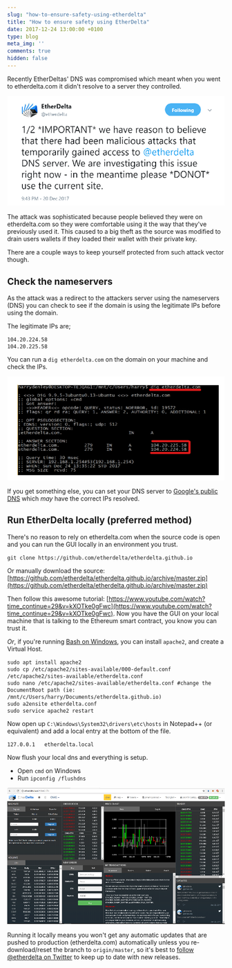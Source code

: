 ```yaml
---
slug: "how-to-ensure-safety-using-etherdelta"
title: "How to ensure safety using EtherDelta"
date: 2017-12-24 13:00:00 +0100
type: blog
meta_img: ''
comments: true
hidden: false
---
```


Recently EtherDeltas' DNS was compromised which meant when you went to etherdelta.com it didn't resolve to a server they
controlled.

![images/how-to-ensure-safety-using-etherdelta/tweet001.png](images/how-to-ensure-safety-using-etherdelta/tweet001.png)

The attack was sophisticated because people believed they were on etherdelta.com so they were comfortable using it the
way that they've previously used it. This caused to a big theft as the source was modified to drain users wallets if they
loaded their wallet with their private key.

There are a couple ways to keep yourself protected from such attack vector though.

## Check the nameservers

As the attack was a redirect to the attackers server using the nameservers (DNS) you can check to see if the domain is
using the legitimate IPs before using the domain.

The legitimate IPs are;

```
104.20.224.58
104.20.225.58
```

You can run a `dig etherdelta.com` on the domain on your machine and check the IPs.

![images/how-to-ensure-safety-using-etherdelta/dig001.PNG](images/how-to-ensure-safety-using-etherdelta/dig001.png)

If you get something else, you can set your DNS server to [Google's public DNS](https://developers.google.com/speed/public-dns/)
which _may_ have the correct IPs resolved.

## Run EtherDelta locally (preferred method)

There's no reason to rely on etherdelta.com when the source code is open and you can run the GUI locally in an environment
you trust.

```
git clone https://github.com/etherdelta/etherdelta.github.io
```

Or manually download the source: [https://github.com/etherdelta/etherdelta.github.io/archive/master.zip](https://github.com/etherdelta/etherdelta.github.io/archive/master.zip)

Then follow this awesome tutorial: [https://www.youtube.com/watch?time_continue=29&v=kXOTke0gFwc](https://www.youtube.com/watch?time_continue=29&v=kXOTke0gFwc). Now you have the GUI on your local machine that is talking to the Ethereum smart contract, you know you can trust it.

*Or*, if you're running [Bash on Windows](https://www.howtogeek.com/249966/how-to-install-and-use-the-linux-bash-shell-on-windows-10/), you
can install `apache2`, and create a Virtual Host.

```
sudo apt install apache2
sudo cp /etc/apache2/sites-available/000-default.conf /etc/apache2/sites-available/etherdelta.conf
sudo nano /etc/apache2/sites-available/etherdelta.conf #change the DocumentRoot path (ie: /mnt/c/Users/harry/Documents/etherdelta.github.io)
sudo a2ensite etherdelta.conf
sudo service apache2 restart
```

Now open up `C:\Windows\System32\drivers\etc\hosts` in Notepad++ (or equivalent) and add a local entry at the bottom of the file.

```
127.0.0.1	etherdelta.local
```

Now flush your local dns and everything is setup.

* Open `cmd` on Windows
* Run `ipconfig /flushdns`

![images/how-to-ensure-safety-using-etherdelta/etherdeltalocal.png](images/how-to-ensure-safety-using-etherdelta/etherdeltalocal.png)

Running it locally means you won't get any automatic updates that are pushed to production (etherdelta.com) automatically
unless you re-download/reset the branch to `origin/master`, so it's best to [follow @etherdelta on Twitter](https://twitter.com/etherdelta) to
keep up to date with new releases.
